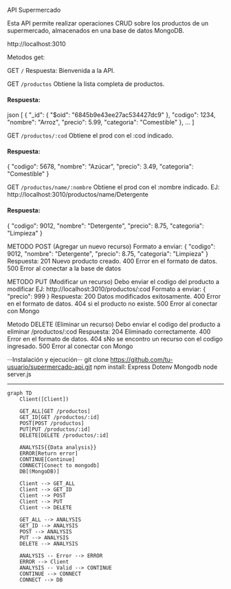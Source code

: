 API Supermercado

Esta API permite realizar operaciones CRUD sobre los productos de un supermercado, almacenados en una base de datos MongoDB.

http://localhost:3010

Metodos get:

GET `/`
  Respuesta:
  Bienvenida a la API.

GET `/productos`
  Obtiene la lista completa de productos.

#### Respuesta:
json
[
{
  "_id": {
    "$oid": "6845b9e43ee27ac534427dc9"
  },
  "codigo": 1234,
  "nombre": "Arroz",
  "precio": 5.99,
  "categoria": "Comestible"
},
  ...
]

GET `/productos/:cod`
  Obtiene el prod con el :cod indicado.
  #### Respuesta:
  {
  "codigo": 5678,
  "nombre": "Azúcar",
  "precio": 3.49,
  "categoria": "Comestible"
}

GET `/productos/name/:nombre`
Obtiene el prod con el :nombre indicado.
EJ: http://localhost:3010/productos/name/Detergente
  #### Respuesta:
  {
  "codigo": 9012,
  "nombre": "Detergente",
  "precio": 8.75,
  "categoria": "Limpieza"
}

METODO POST (Agregar un nuevo recurso)
 Formato a enviar:
{
  "codigo": 9012,
  "nombre": "Detergente",
  "precio": 8.75,
  "categoria": "Limpieza"
}
Respuesta:
  201 Nuevo producto creado.
  400 Error en el formato de datos.
  500 Error al conectar a la base de datos

METODO PUT (Modificar un recurso)
Debo enviar el codigo del producto a modificar
EJ: http://localhost:3010/productos/:cod
 Formato a enviar:
{
  "precio": 999
}
Respuesta: 
  200 Datos modificados exitosamente.
  400 Error en el formato de datos.
  404 si el producto no existe.
  500 Error al conectar con Mongo

Metodo DELETE (Eliminar un recurso)
Debo enviar el codigo del producto a eliminar
/productos/:cod
Respuesta: 
  204 Eliminado correctamente.
  400 Error en el formato de datos.
  404 sNo se encontro un recurso con el codigo ingresado.
  500 Error al conectar con Mongo


···Instalación y ejecución···
git clone https://github.com/tu-usuario/supermercado-api.git
npm install: 
  Express
  Dotenv
  Mongodb
node server.js



----
```mermaid
graph TD
    Client([Client])

    GET_ALL[GET /productos]
    GET_ID[GET /productos/:id]
    POST[POST /productos]
    PUT[PUT /productos/:id]
    DELETE[DELETE /productos/:id]

    ANALYSIS{{Data analysis}}
    ERROR[Return error]
    CONTINUE[Continue]
    CONNECT[Conect to mongodb]
    DB[(MongoDB)]

    Client --> GET_ALL
    Client --> GET_ID
    Client --> POST
    Client --> PUT
    Client --> DELETE

    GET_ALL --> ANALYSIS
    GET_ID --> ANALYSIS
    POST --> ANALYSIS
    PUT --> ANALYSIS
    DELETE --> ANALYSIS

    ANALYSIS -- Error --> ERROR
    ERROR --> Client
    ANALYSIS -- Valid --> CONTINUE
    CONTINUE --> CONNECT
    CONNECT --> DB
```










